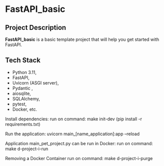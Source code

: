 # FastAPI_basic

## Project Description
**FastAPI_basic** is a basic template project that will help you get started with FastAPI.

## Tech Stack
- Python 3.11,
- FastAPI,
- Uvicorn (ASGI server),
- Pydantic ,
- aiosqlite,
- SQLAlchemy,
- pytest,
- Docker,  etc.

Install dependencies:
run on command: make init-dev 
(pip install -r requirements.txt)

Run the application:
uvicorn main_[name_application]:app –reload

Application main_pet_project.py can be run in Docker:
run on command: make d-project-i-run

Removing a Docker Container
run on command: make d-project-i-purge
